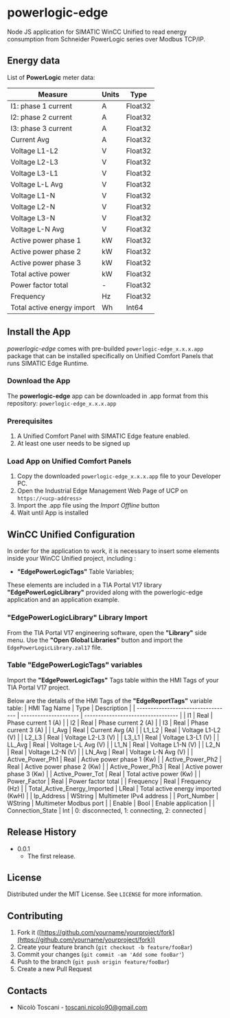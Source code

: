 # powerlogic-edge

Node JS application for SIMATIC WinCC Unified to read energy consumption from Schneider PowerLogic series over Modbus TCP/IP.

## Energy data

List of **PowerLogic** meter data:

| Measure                            | Units                 | Type          | 
| ---------------------------------- | --------------------- | ------------- | 
|  I1: phase 1 current               | A                     | Float32       | 
|  I2: phase 2 current               | A                     | Float32       |
|  I3: phase 3 current               | A                     | Float32       |
|  Current Avg                       | A                     | Float32       |
|  Voltage L1-L2                     | V                     | Float32       |
|  Voltage L2-L3                     | V                     | Float32       |
|  Voltage L3-L1                     | V                     | Float32       |
|  Voltage L-L Avg                   | V                     | Float32       |
|  Voltage L1-N                      | V                     | Float32       |
|  Voltage L2-N                      | V                     | Float32       |
|  Voltage L3-N                      | V                     | Float32       |
|  Voltage L-N Avg                   | V                     | Float32       |
|  Active power phase 1              | kW                    | Float32       |
|  Active power phase 2              | kW                    | Float32       |
|  Active power phase 3              | kW                    | Float32       |
|  Total active power                | kW                    | Float32       |
|  Power factor total                | -                     | Float32       |
|  Frequency                         | Hz                    | Float32       |
|  Total active energy import        | Wh                    | Int64         |

## Install the App

*powerlogic-edge* comes with pre-builded ```powerlogic-edge_x.x.x.app``` package that can be installed specifically on Unified Comfort Panels that runs SIMATIC Edge Runtime.

### Download the App

The **powerlogic-edge** app can be downloaded in .app format from this repository: ```powerlogic-edge_x.x.x.app```

### Prerequisites

1. A Unified Comfort Panel with SIMATIC Edge feature enabled.
2. At least one user needs to be signed up

### Load App on Unified Comfort Panels

1. Copy the downloaded ```powerlogic-edge_x.x.x.app``` file to your Developer PC.
2. Open the Industrial Edge Management Web Page of UCP on ```https://<ucp-address>```
3. Import the .app file using the *Import Offline* button
4. Wait until App is installed

## WinCC Unified Configuration

In order for the application to work, it is necessary to insert some elements inside your WinCC Unified project, including :

- **"EdgePowerLogicTags"** Table Variables;

These elements are included in a TIA Portal V17 library **"EdgePowerLogicLibrary"** provided along with the powerlogic-edge application and an application example.

### "EdgePowerLogicLibrary" Library Import

From the TIA Portal V17 engineering software, open the **"Library"** side menu.
Use the **"Open Global Libraries"** button and import the ```EdgePowerLogicLibrary.zal17``` file.

### Table "EdgePowerLogicTags" variables

Import the **"EdgePowerLogicTags"** Tags table within the HMI Tags of your TIA Portal V17 project.

Below are the details of the HMI Tags of the **"EdgeReportTags"** variable table:
| HMI Tag Name                       | Type                  | Description                        | 
| ---------------------------------- | --------------------- | ---------------------------------- | 
|  I1                                | Real                  | Phase current 1 (A)                |
|  I2                                | Real                  | Phase current 2 (A)                |
|  I3                                | Real                  | Phase current 3 (A)                |
|  I_Avg                             | Real                  | Current Avg (A)                    |
|  L1_L2                             | Real                  | Voltage L1-L2 (V)                  |
|  L2_L3                             | Real                  | Voltage L2-L3 (V)                  |
|  L3_L1                             | Real                  | Voltage L3-L1 (V)                  |
|  LL_Avg                            | Real                  | Voltage L-L Avg (V)                |
|  L1_N                              | Real                  | Voltage L1-N (V)                   |
|  L2_N                              | Real                  | Voltage L2-N (V)                   |
|  LN_Avg                            | Real                  | Voltage L-N Avg (V)                |
|  Active_Power_Ph1                  | Real                  | Active power phase 1 (Kw)          |
|  Active_Power_Ph2                  | Real                  | Active power phase 2 (Kw)          |
|  Active_Power_Ph3                  | Real                  | Active power phase 3 (Kw)          |
|  Active_Power_Tot                  | Real                  | Total active power (Kw)            |
|  Power_Factor                      | Real                  | Power factor total                 |
|  Frequency                         | Real                  | Frequency (Hz)                     |
|  Total_Active_Energy_Imported      | LReal                 | Total active energy imported (KwH) |
|  Ip_Address                        | WString               | Multimeter IPv4 address            |
|  Port_Number                       | WString               | Multimeter Modbus port             |
|  Enable                            | Bool                  | Enable application                 |
|  Connection_State                  | Int                   | 0: disconnected, 1: connecting, 2: connected |

## Release History

- 0.0.1
  - The first release.

## License

Distributed under the MIT License. See `LICENSE` for more information.

## Contributing

1. Fork it ([https://github.com/yourname/yourproject/fork](https://github.com/yourname/yourproject/fork))
2. Create your feature branch (`git checkout -b feature/fooBar`)
3. Commit your changes (`git commit -am 'Add some fooBar'`)
4. Push to the branch (`git push origin feature/fooBar`)
5. Create a new Pull Request

## Contacts

- Nicolò Toscani - [toscani.nicolo90@gmail.com](toscani.nicolo90@gmail.com)


